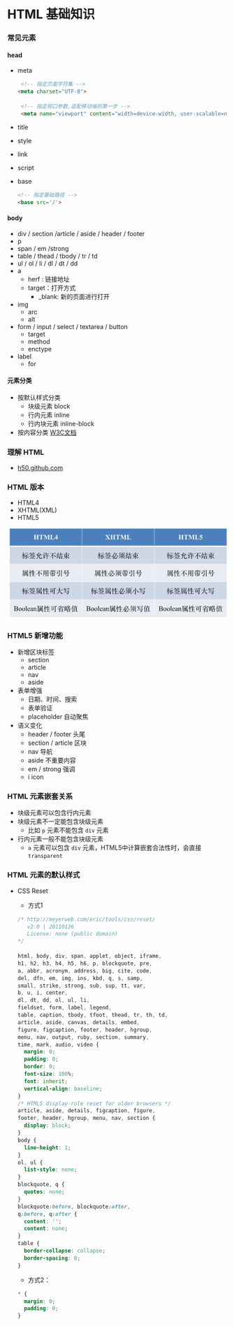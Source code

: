 # HTML 基础知识

### 常见元素

#### head

- meta

  ```html
   <!-- 指定页面字符集 -->
  <meta charset="UTF-8"> 
  
   <!-- 指定视口参数,适配移动端的第一步 -->
   <meta name="viewport" content="width=device-width, user-scalable=no, initial-scale=1.0, maximum-scale=1.0, minimum-scale=1.0">
  ```

- title

- style

- link

- script

- base

  ```html
  <!-- 指定基础路径 -->
  <base src='/'>
  ```



#### body

- div / section /article / aside / header / footer
- p
- span / em /strong
- table / thead / tbody / tr / td 
- ul / ol / li / dl / dt / dd
- a
  - herf : 链接地址
  - target：打开方式
    - _blank: 新的页面进行打开
- img
  - arc
  - alt
- form / input / select / textarea / button
  - target
  - method
  - enctype
- label
  - for



#### 元素分类

- 按默认样式分类
  - 块级元素 block
  - 行内元素 inline
  - 行内块元素 inline-block
- 按内容分类  [W3C文档](!https://html.spec.whatwg.org/multipage/dom.html#content-models)



### 理解 HTML

- [h50.github.com](!http://h5o.github.io/)



### HTML 版本

- HTML4 
- XHTML(XML)
- HTML5

![1](../img/1.png)



### HTML5 新增功能

- 新增区块标签
  - section
  - article
  - nav
  - aside
- 表单增强
  - 日期、时间、搜索
  - 表单验证
  - placeholder 自动聚焦
- 语义变化
  - header / footer 头尾
  - section / article 区块
  - nav 导航
  - aside 不重要内容
  - em / strong 强调
  - i  icon



### HTML 元素嵌套关系

- 块级元素可以包含行内元素
- 块级元素不一定能包含块级元素
  - 比如 `p` 元素不能包含 `div` 元素
- 行内元素一般不能包含块级元素
  - `a` 元素可以包含 `div` 元素，HTML5中计算嵌套合法性时，会直接`transparent`



### HTML 元素的默认样式

- CSS Reset

  - 方式1

  ```css
  /* http://meyerweb.com/eric/tools/css/reset/ 
     v2.0 | 20110126
     License: none (public domain)
  */
  
  html, body, div, span, applet, object, iframe,
  h1, h2, h3, h4, h5, h6, p, blockquote, pre,
  a, abbr, acronym, address, big, cite, code,
  del, dfn, em, img, ins, kbd, q, s, samp,
  small, strike, strong, sub, sup, tt, var,
  b, u, i, center,
  dl, dt, dd, ol, ul, li,
  fieldset, form, label, legend,
  table, caption, tbody, tfoot, thead, tr, th, td,
  article, aside, canvas, details, embed, 
  figure, figcaption, footer, header, hgroup, 
  menu, nav, output, ruby, section, summary,
  time, mark, audio, video {
  	margin: 0;
  	padding: 0;
  	border: 0;
  	font-size: 100%;
  	font: inherit;
  	vertical-align: baseline;
  }
  /* HTML5 display-role reset for older browsers */
  article, aside, details, figcaption, figure, 
  footer, header, hgroup, menu, nav, section {
  	display: block;
  }
  body {
  	line-height: 1;
  }
  ol, ul {
  	list-style: none;
  }
  blockquote, q {
  	quotes: none;
  }
  blockquote:before, blockquote:after,
  q:before, q:after {
  	content: '';
  	content: none;
  }
  table {
  	border-collapse: collapse;
  	border-spacing: 0;
  }
  ```

  - 方式2：

  ```css
  * {
  	margin: 0;
  	padding: 0;
  }
  ```

  



